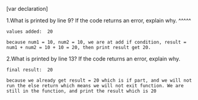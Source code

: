 [var declaration]

  1.What is printed by line 9? If the code returns an error, explain why. ^^^^^

    values added:  20
  
    because num1 = 10, num2 = 10, we are at add if condition, result = num1 + num2 = 10 + 10 = 20, then print result get 20.

  2.What is printed by line 13? If the code returns an error, explain why. 
  
    final result:  20
    
    because we already get result = 20 which is if part, and we will not run the else return which means we will not exit function. We are still in the function, and print the result which is 20
